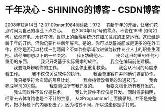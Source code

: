 # 千年决心 - SHINING的博客 - CSDN博客
2008年12月14日 12:07:00[snsn1984](https://me.csdn.net/snsn1984)阅读数：972
    在新千年的开始，让我们花点时间为自己的事业下点决心。
    在2000年1月1号的零点。不管在1999 如何如何，依然有电，水还在流，世界上的金融系统仍在加加减减的正常运行。这已经是新千年的开始，但你仍要作些新年誓言。是的，你可以发誓减肥或是更多的在外工作，但你是否可以持续一到两周？不如作些承诺改进做为软件专业人士的职业生涯吧。请仔细想想以下的一些决定: 
       我不妨碍他人。
       我会适当的重用任何可重用的东西。
       我只开发基于实际需求的软件。
       我会在编码前先建模。
       我要能够辨明你的工作。
       我会停止重复教条。
       我会从不同的角度来看工作。
       我不仅仅关注软件的执行。
       我会尊重客户并同他们紧密协作。
       我只接受符合实际的项目计划。
       我会持续改善我的沟通技巧。
       我会养成学习的习惯。
       我要测试所有我开发的。
       我要文档化所有我开发的。
       我认同软件不仅仅是技术。
       我认为软件不仅仅是开发。
同时需要指明，经常去去体育馆也是个不错的主意。
从XProgrammer1上面摘录的，并不是完整的，把小标题下的内容都去了，因为格式不同，所以这些都是手打的。

